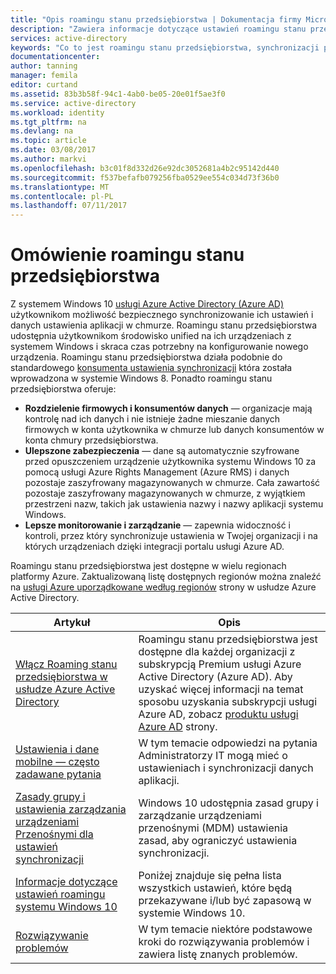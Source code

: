 ```yaml
---
title: "Opis roamingu stanu przedsiębiorstwa | Dokumentacja firmy Microsoft"
description: "Zawiera informacje dotyczące ustawień roamingu stanu przedsiębiorstwa na urządzeniach z systemem Windows. Roamingu stanu przedsiębiorstwa udostępnia użytkownikom środowisko unified na ich urządzeniach z systemem Windows i skraca czas potrzebny na konfigurowanie nowego urządzenia."
services: active-directory
keywords: "Co to jest roamingu stanu przedsiębiorstwa, synchronizacji przedsiębiorstwa systemu windows w chmurze"
documentationcenter: 
author: tanning
manager: femila
editor: curtand
ms.assetid: 83b3b58f-94c1-4ab0-be05-20e01f5ae3f0
ms.service: active-directory
ms.workload: identity
ms.tgt_pltfrm: na
ms.devlang: na
ms.topic: article
ms.date: 03/08/2017
ms.author: markvi
ms.openlocfilehash: b3c01f8d332d26e92dc3052681a4b2c95142d440
ms.sourcegitcommit: f537befafb079256fba0529ee554c034d73f36b0
ms.translationtype: MT
ms.contentlocale: pl-PL
ms.lasthandoff: 07/11/2017
---
```

# <a name="enterprise-state-roaming-overview"></a>Omówienie roamingu stanu przedsiębiorstwa
Z systemem Windows 10 [usługi Azure Active Directory (Azure AD)](active-directory-whatis.md) użytkownikom możliwość bezpiecznego synchronizowanie ich ustawień i danych ustawienia aplikacji w chmurze. Roamingu stanu przedsiębiorstwa udostępnia użytkownikom środowisko unified na ich urządzeniach z systemem Windows i skraca czas potrzebny na konfigurowanie nowego urządzenia. Roamingu stanu przedsiębiorstwa działa podobnie do standardowego [konsumenta ustawienia synchronizacji](http://windows.microsoft.com/en-US/windows-8/sync-settings-pcs) która została wprowadzona w systemie Windows 8. Ponadto roamingu stanu przedsiębiorstwa oferuje:

* **Rozdzielenie firmowych i konsumentów danych** — organizacje mają kontrolę nad ich danych i nie istnieje żadne mieszanie danych firmowych w konta użytkownika w chmurze lub danych konsumentów w konta chmury przedsiębiorstwa.
* **Ulepszone zabezpieczenia** — dane są automatycznie szyfrowane przed opuszczeniem urządzenie użytkownika systemu Windows 10 za pomocą usługi Azure Rights Management (Azure RMS) i danych pozostaje zaszyfrowany magazynowanych w chmurze. Cała zawartość pozostaje zaszyfrowany magazynowanych w chmurze, z wyjątkiem przestrzeni nazw, takich jak ustawienia nazwy i nazwy aplikacji systemu Windows.  
* **Lepsze monitorowanie i zarządzanie** — zapewnia widoczność i kontroli, przez który synchronizuje ustawienia w Twojej organizacji i na których urządzeniach dzięki integracji portalu usługi Azure AD. 

Roamingu stanu przedsiębiorstwa jest dostępne w wielu regionach platformy Azure. Zaktualizowaną listę dostępnych regionów można znaleźć na [usługi Azure uporządkowane według regionów](https://azure.microsoft.com/regions/#services) strony w usłudze Azure Active Directory.

| Artykuł | Opis |
| --- | --- |
| [Włącz Roaming stanu przedsiębiorstwa w usłudze Azure Active Directory](active-directory-windows-enterprise-state-roaming-enable.md) |Roamingu stanu przedsiębiorstwa jest dostępne dla każdej organizacji z subskrypcją Premium usługi Azure Active Directory (Azure AD). Aby uzyskać więcej informacji na temat sposobu uzyskania subskrypcji usługi Azure AD, zobacz [produktu usługi Azure AD](https://azure.microsoft.com/services/active-directory) strony. |
| [Ustawienia i dane mobilne — często zadawane pytania](active-directory-windows-enterprise-state-roaming-faqs.md) |W tym temacie odpowiedzi na pytania Administratorzy IT mogą mieć o ustawieniach i synchronizacji danych aplikacji. |
| [Zasady grupy i ustawienia zarządzania urządzeniami Przenośnymi dla ustawień synchronizacji](active-directory-windows-enterprise-state-roaming-group-policy-settings.md) |Windows 10 udostępnia zasad grupy i zarządzanie urządzeniami przenośnymi (MDM) ustawienia zasad, aby ograniczyć ustawienia synchronizacji. |
| [Informacje dotyczące ustawień roamingu systemu Windows 10](active-directory-windows-enterprise-state-roaming-windows-settings-reference.md) |Poniżej znajduje się pełna lista wszystkich ustawień, które będą przekazywane i/lub być zapasową w systemie Windows 10. |
| [Rozwiązywanie problemów](active-directory-windows-enterprise-state-roaming-troubleshooting.md) |W tym temacie niektóre podstawowe kroki do rozwiązywania problemów i zawiera listę znanych problemów. |

